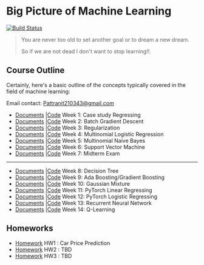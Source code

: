 # Big Picture of Machine Learning
[![Build Status](https://travis-ci.org/joemccann/dillinger.svg?branch=master)](https://travis-ci.org/joemccann/dillinger)


> You are never too old to set another goal or to dream a new dream.
> 
> So if we are not dead I don't want to stop learning!!.

## Course Outline
Certainly, here's a basic outline of the concepts typically covered in the field of machine learning:

Email contact: Pattranit210343@gmail.com
- [Documents]([/Course/Algorithms%20Design%20and%20Analysis/](https://github.com/Tonpattra/Machine-Learning/blob/main/00%20-%20Case%20Study/01%20-%20Case%20Study%20-%20Regression.ipynb)) |[Code](/Project/Dependency%20Parsing%20Project/) Week 1: Case study Regressing 
- [Documents](/Course/Algorithms%20Design%20and%20Analysis/) |[Code](/Project/Dependency%20Parsing%20Project/) Week 2: Batch Gradient Descent 
- [Documents](/Course/Algorithms%20Design%20and%20Analysis/) |[Code](/Project/Dependency%20Parsing%20Project/) Week 3: Regularization         
- [Documents](/Course/Algorithms%20Design%20and%20Analysis/) |[Code](/Project/Dependency%20Parsing%20Project/) Week 4: Multinomial Logistic Regression 
- [Documents](/Course/Algorithms%20Design%20and%20Analysis/) |[Code](/Project/Dependency%20Parsing%20Project/) Week 5: Multinomial Naive Bayes
- [Documents](/Course/Algorithms%20Design%20and%20Analysis/) |[Code](/Project/Dependency%20Parsing%20Project/) Week 6: Support Vector Machine 
- [Documents](/Course/Algorithms%20Design%20and%20Analysis/) |[Code](/Project/Dependency%20Parsing%20Project/) Week 7: Midterm Exam
--------------------------
- [Documents](/Course/Algorithms%20Design%20and%20Analysis/) |[Code](/Project/Dependency%20Parsing%20Project/) Week 8: Decision Tree
- [Documents](/Course/Algorithms%20Design%20and%20Analysis/) |[Code](/Project/Dependency%20Parsing%20Project/) Week 9: Ada Boosting/Gradient Boosting
- [Documents](/Course/Algorithms%20Design%20and%20Analysis/) |[Code](/Project/Dependency%20Parsing%20Project/) Week 10: Gaussian Mixture
- [Documents](/Course/Algorithms%20Design%20and%20Analysis/) |[Code](/Project/Dependency%20Parsing%20Project/) Week 11: PyTorch Linear Regressing
- [Documents](/Course/Algorithms%20Design%20and%20Analysis/) |[Code](/Project/Dependency%20Parsing%20Project/) Week 12: PyTorch Logistic Regressing
- [Documents](/Course/Algorithms%20Design%20and%20Analysis/) |[Code](/Project/Dependency%20Parsing%20Project/) Week 13: Recurrent Neural Network
- [Documents](/Course/Algorithms%20Design%20and%20Analysis/) |[Code](/Project/Dependency%20Parsing%20Project/) Week 14: Q-Learning

## Homeworks
- [Homework](https://github.com/Tonpattra/Machine-Learning/tree/main/Homework/HW1_App_Predicting%20Car%20Price) HW1 : Car Price Prediction
- [Homework](/Course/Algorithms%20Design%20and%20Analysis/) HW2 : TBD
- [Homework](/Course/Algorithms%20Design%20and%20Analysis/) HW3 : TBD

